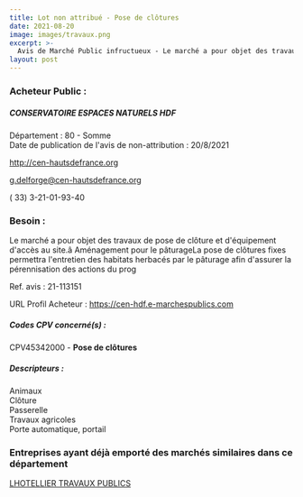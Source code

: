 ```yaml
---
title: Lot non attribué - Pose de clôtures
date: 2021-08-20
image: images/travaux.png
excerpt: >-
  Avis de Marché Public infructueux - Le marché a pour objet des travaux de pose de clôture et d'équipement d'accès au site.Aménagement pour le pâturageInstallation d'équipement d'accès au site
layout: post
---
```


### Acheteur Public :
##### CONSERVATOIRE ESPACES NATURELS HDF
Département : 80 - Somme<br/>
Date de publication de l'avis de non-attribution : 20/8/2021


http://cen-hautsdefrance.org

g.delforge@cen-hautsdefrance.org

( 33) 3-21-01-93-40
### Besoin :

Le marché a pour objet des travaux de pose de clôture et d'équipement d'accès au site.â Aménagement pour le pâturageLa pose de clôtures fixes permettra l'entretien des habitats herbacés par le pâturage afin d'assurer la pérennisation des actions du prog

Ref. avis : 21-113151

URL Profil Acheteur : https://cen-hdf.e-marchespublics.com

##### Codes CPV concerné(s) :
CPV45342000 - **Pose de clôtures** <br/>

##### Descripteurs :
Animaux <br/>
Clôture <br/>
Passerelle <br/>
Travaux agricoles <br/>
Porte automatique, portail <br/>

### Entreprises ayant déjà emporté des marchés similaires dans ce département
<a href="/entreprise-552/siren-381818558">LHOTELLIER TRAVAUX PUBLICS</a><br/><br/>
